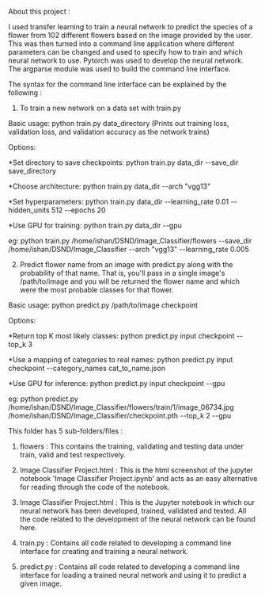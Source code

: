 About this project : 

I used transfer learning to train a neural network to predict the species of a flower from 102 different flowers based on the image provided by the user. This was then turned into a command line application where different parameters can be changed and used to specify how to train and which neural network to use. Pytorch was used to develop the neural network. The argparse module was used to build the command line interface.

The syntax for the command line interface can be explained by the following : 

1) To train a new network on a data set with train.py
	
Basic usage: python train.py data_directory (Prints out training loss, validation loss, and validation accuracy as the network trains)
        
Options:

*Set directory to save checkpoints: python train.py data_dir --save_dir save_directory

*Choose architecture: python train.py data_dir --arch "vgg13"

*Set hyperparameters: python train.py data_dir --learning_rate 0.01 --hidden_units 512 --epochs 20

*Use GPU for training: python train.py data_dir --gpu

eg: python train.py /home/ishan/DSND/Image_Classifier/flowers --save_dir /home/ishan/DSND/Image_Classifier --arch "vgg13" --learning_rate 0.005

2) Predict flower name from an image with predict.py along with the probability of that name. That is, you'll pass in a single image's /path/to/image and you will be returned the flower name and which were the most probable classes for that flower.
       
Basic usage: python predict.py /path/to/image checkpoint
        
Options:

*Return top K most likely classes: python predict.py input checkpoint --top_k 3

*Use a mapping of categories to real names: python predict.py input checkpoint --category_names cat_to_name.json

*Use GPU for inference: python predict.py input checkpoint --gpu

eg: python predict.py /home/ishan/DSND/Image_Classifier/flowers/train/1/image_06734.jpg /home/ishan/DSND/Image_Classifier/checkpoint.pth --top_k 2 --gpu 

This folder has 5 sub-folders/files : 

1) flowers : This contains the training, validating and testing data under train, valid and test respectively.

2) Image Classifier Project.html : This is the html screenshot of the jupyter notebook 'Image Classifier Project.ipynb' and acts as an easy alternative for reading through the code of the notebook.

3) Image Classifier Project.html : This is the Jupyter notebook in which our neural network has been developed, trained, validated and tested. All the code related to the development of the neural network can be found here.

4) train.py : Contains all code related to developing a command line interface for creating and training a neural network.

5) predict.py : Contains all code related to developing a command line interface for loading a trained neural network and using it to predict a given image.

	
